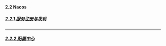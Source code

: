 #### 2.2 Nacos

##### [2.2.1 服务注册与发现](https://github.com/qk-antares/antares-oj-backend/blob/master/doc/2.2_Nacos/2.2.1_Registry.md)

---

##### [2.2.2 配置中心](https://github.com/qk-antares/antares-oj-backend/blob/master/doc/2.2_Nacos/2.2.2_Config.md)